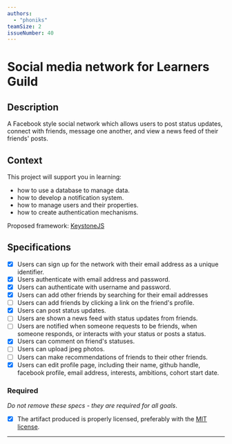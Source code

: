 ```yaml
---
authors:
  - "phoniks"
teamSize: 2
issueNumber: 40
---
```


# Social media network for Learners Guild

## Description

A Facebook style social network which allows users to post status updates, connect with friends, message one another, and view a news feed of their friends' posts.
## Context

This project will support you in learning:
- how to use a database to manage data.  
- how to develop a notification system.
- how to manage users and their properties.
- how to create authentication mechanisms.

Proposed framework: [KeystoneJS](http://keystonejs.com/)
## Specifications
- [x] Users can sign up for the network with their email address as a unique identifier.
- [x] Users authenticate with email address and password.
- [x] Users can authenticate with username and password.
- [x] Users can add other friends by searching for their email addresses
- [ ] Users can add friends by clicking a link on the friend's profile.
- [x] Users can post status updates.
- [ ] Users are shown a news feed with status updates from friends.
- [ ] Users are notified when someone requests to be friends, when someone responds, or interacts with your status or posts a status. 
- [x] Users can comment on friend's statuses.  
- [ ] Users can upload jpeg photos.
- [ ] Users can make recommendations of friends to their other friends.
- [x] Users can edit profile page, including their name, github handle, facebook profile, email address, interests, ambitions, cohort start date.
### Required

_Do not remove these specs - they are required for all goals_.
- [x] The artifact produced is properly licensed, preferably with the [MIT license](https://opensource.org/licenses/MIT).

---





